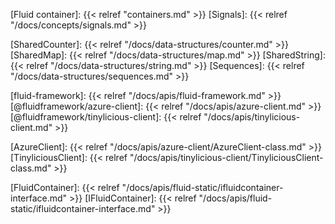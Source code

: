 <!-- Links -->

<!-- Concepts -->

[Fluid container]: {{< relref "containers.md" >}}
[Signals]: {{< relref "/docs/concepts/signals.md" >}}

<!-- Distributed Data Structures -->

[SharedCounter]: {{< relref "/docs/data-structures/counter.md" >}}
[SharedMap]: {{< relref "/docs/data-structures/map.md" >}}
[SharedString]: {{< relref "/docs/data-structures/string.md" >}}
[Sequences]: {{< relref "/docs/data-structures/sequences.md" >}}

<!-- API links -->

[fluid-framework]: {{< relref "/docs/apis/fluid-framework.md" >}}
[@fluidframework/azure-client]: {{< relref "/docs/apis/azure-client.md" >}}
[@fluidframework/tinylicious-client]: {{< relref "/docs/apis/tinylicious-client.md" >}}

[AzureClient]: {{< relref "/docs/apis/azure-client/AzureClient-class.md" >}}
[TinyliciousClient]: {{< relref "/docs/apis/tinylicious-client/TinyliciousClient-class.md" >}}

[FluidContainer]: {{< relref "/docs/apis/fluid-static/ifluidcontainer-interface.md" >}}
[IFluidContainer]: {{< relref "/docs/apis/fluid-static/ifluidcontainer-interface.md" >}}
